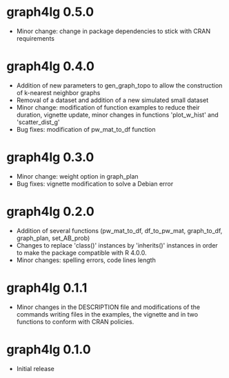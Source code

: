 # graph4lg 0.5.0

- Minor change: change in package dependencies to stick with CRAN requirements

# graph4lg 0.4.0

- Addition of new parameters to gen_graph_topo to allow the construction of k-nearest neighbor graphs
- Removal of a dataset and addition of a new simulated small dataset
- Minor change: modification of function examples to reduce their duration, vignette update, minor changes in functions 'plot_w_hist' and 'scatter_dist_g'
- Bug fixes: modification of pw_mat_to_df function

# graph4lg 0.3.0

- Minor change: weight option in graph_plan
- Bug fixes: vignette modification to solve a Debian error

# graph4lg 0.2.0

- Addition of several functions (pw_mat_to_df, df_to_pw_mat, graph_to_df, graph_plan, set_AB_prob)
- Changes to replace 'class()' instances by 'inherits()' instances in order to make the package compatible with R 4.0.0.
- Minor changes: spelling errors, code lines length

# graph4lg 0.1.1

- Minor changes in the DESCRIPTION file and modifications of the commands writing files in the examples, the vignette and in two functions to conform with CRAN policies.

# graph4lg 0.1.0

- Initial release

